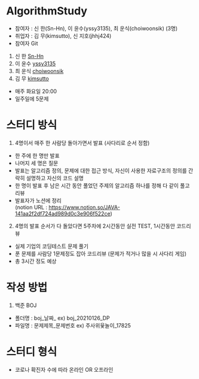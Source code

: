 # AlgorithmStudy

- 참여자 : 신 한(Sn-Hn), 이 윤수(yssy3135), 최 운식(choiwoonsik) (3명)  
- 취업자 : 김 무(kimsutto), 신 지호(jhhj424)
- 참여자 Git  
1. 신 한 [Sn-Hn](https://github.com/Sn-Hn)  
2. 이 윤수 [yssy3135](https://github.com/yssy3135)
3. 최 운식 [choiwoonsik](https://github.com/choiwoonsik)
4. 김 무 [kimsutto](https://github.com/kimsutto)

- 매주 화요일 20:00  
- 일주일에 5문제  

# 스터디 방식  
1. 4명이서 매주 한 사람당 돌아가면서 발표 (사다리로 순서 정함)  
- 한 주에 한 명만 발표  
- 나머지 세 명은 질문  
- 발표는 알고리즘 정의, 문제에 대한 접근 방식, 자신이 사용한 자료구조의 정의를 간략히 설명하고 자신의 코드 설명  
- 한 명이 발표 후 남은 시간 동안 풀었던 주제의 알고리즘 하나를 정해 다 같이 풀고 리뷰  
- 발표자가 노션에 정리  
(notion URL : https://www.notion.so/JAVA-141aa2f2df724ad989d0c3e906f522ce)  

2. 4명의 발표 순서가 다 돌았다면 5주차에 2시간동안 실전 TEST, 1시간동안 코드리뷰  
- 실제 기업의 코딩테스트 문제 풀기   
- 푼 문제를 사람당 1문제정도 잡아 코드리뷰 (문제가 적거나 많을 시 사다리 게임)  
- 총 3시간 정도 예상  

# 작성 방법  
1. 백준 BOJ  
- 폴더명 : boj_날짜_ ex) boj_20210126_DP
- 파일명 : 문제제목_문제번호 ex) 주사위윷놀이_17825  

# 스터디 형식
- 코로나 확진자 수에 따라 온라인 OR 오프라인 
